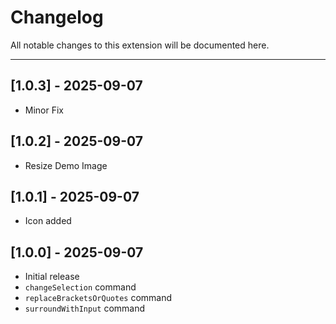 # Changelog

All notable changes to this extension will be documented here.

---

## [1.0.3] - 2025-09-07

- Minor Fix

## [1.0.2] - 2025-09-07

- Resize Demo Image

## [1.0.1] - 2025-09-07

- Icon added

## [1.0.0] - 2025-09-07

- Initial release
- `changeSelection` command
- `replaceBracketsOrQuotes` command
- `surroundWithInput` command
